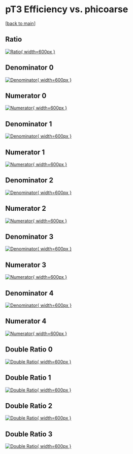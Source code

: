 # pT3 Efficiency vs. phicoarse

[[back to main](./)]



## Ratio

[![Ratio](../mtv/var/pT3_vtr_211_0_eff_phicoarse.png){ width=600px }](../mtv/var/pT3_vtr_211_0_eff_phicoarse.pdf)

## Denominator 0

[![Denominator](../mtv/den/pT3_vtr_211_0_eff_phicoarse_den0.png){ width=600px }](../mtv/den/pT3_vtr_211_0_eff_phicoarse_den0.pdf)

## Numerator 0

[![Numerator](../mtv/num/pT3_vtr_211_0_eff_phicoarse_num0.png){ width=600px }](../mtv/num/pT3_vtr_211_0_eff_phicoarse_num0.pdf)

## Denominator 1

[![Denominator](../mtv/den/pT3_vtr_211_0_eff_phicoarse_den1.png){ width=600px }](../mtv/den/pT3_vtr_211_0_eff_phicoarse_den1.pdf)

## Numerator 1

[![Numerator](../mtv/num/pT3_vtr_211_0_eff_phicoarse_num1.png){ width=600px }](../mtv/num/pT3_vtr_211_0_eff_phicoarse_num1.pdf)

## Denominator 2

[![Denominator](../mtv/den/pT3_vtr_211_0_eff_phicoarse_den2.png){ width=600px }](../mtv/den/pT3_vtr_211_0_eff_phicoarse_den2.pdf)

## Numerator 2

[![Numerator](../mtv/num/pT3_vtr_211_0_eff_phicoarse_num2.png){ width=600px }](../mtv/num/pT3_vtr_211_0_eff_phicoarse_num2.pdf)

## Denominator 3

[![Denominator](../mtv/den/pT3_vtr_211_0_eff_phicoarse_den3.png){ width=600px }](../mtv/den/pT3_vtr_211_0_eff_phicoarse_den3.pdf)

## Numerator 3

[![Numerator](../mtv/num/pT3_vtr_211_0_eff_phicoarse_num3.png){ width=600px }](../mtv/num/pT3_vtr_211_0_eff_phicoarse_num3.pdf)

## Denominator 4

[![Denominator](../mtv/den/pT3_vtr_211_0_eff_phicoarse_den4.png){ width=600px }](../mtv/den/pT3_vtr_211_0_eff_phicoarse_den4.pdf)

## Numerator 4

[![Numerator](../mtv/num/pT3_vtr_211_0_eff_phicoarse_num4.png){ width=600px }](../mtv/num/pT3_vtr_211_0_eff_phicoarse_num4.pdf)

## Double Ratio 0

[![Double Ratio](../mtv/ratio/pT3_vtr_211_0_eff_phicoarse_ratio0.png){ width=600px }](../mtv/ratio/pT3_vtr_211_0_eff_phicoarse_ratio0.pdf)

## Double Ratio 1

[![Double Ratio](../mtv/ratio/pT3_vtr_211_0_eff_phicoarse_ratio1.png){ width=600px }](../mtv/ratio/pT3_vtr_211_0_eff_phicoarse_ratio1.pdf)

## Double Ratio 2

[![Double Ratio](../mtv/ratio/pT3_vtr_211_0_eff_phicoarse_ratio2.png){ width=600px }](../mtv/ratio/pT3_vtr_211_0_eff_phicoarse_ratio2.pdf)

## Double Ratio 3

[![Double Ratio](../mtv/ratio/pT3_vtr_211_0_eff_phicoarse_ratio3.png){ width=600px }](../mtv/ratio/pT3_vtr_211_0_eff_phicoarse_ratio3.pdf)

